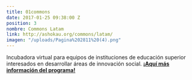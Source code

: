 ```yaml
---
title: 01commons
date: 2017-01-25 09:38:00 Z
position: 3
nombre: Commons Latam
link: http://ashokau.org/commons/latam/
imagen: "/uploads/Pagina%202811%20(4).png"
---
```


Incubadora virtual para equipos de instituciones de educación superior interesados en desarrollar áreas de innovación social. [**¡Aquí más información del programa!**](https://ashokau.org/commons/latam/)
